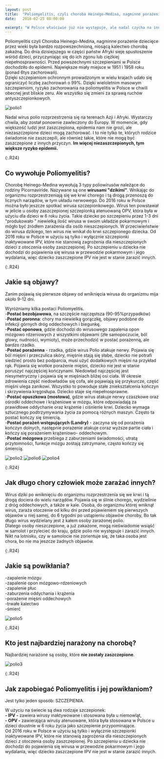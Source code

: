 ```yaml
---
layout: post
title:  "Poliomyelitis, czyli choroba Heinego-Medina, nagminne porażenie dziecięce"
date:   2018-02-25 08:00:00

excerpt: "W Polsce właściwie już nie występuje, ale nadal czycha na innych kontynentach, wywołując epidemie i doprowadzając do trwałego kalectwa setki dzieci."
---
```


Poliomyelitis czyli Choroba Heinego-Medina, nagminne porażenie dziecięce przez wieki była bardzo rozpowszechnioną, niosącą kalectwo chorobą zakaźną. Do dnia dzisiejszego w części państw Afryki sieje spustoszenie wśród dzieci, przyczyniając się do ich zgonu lub ciężkiej niepełnosprawności. Przed powszechnymi szczepieniami w Polsce dochodziło do epidemii. Największe miały miejsce w 1951 i 1958 roku (ponad 6tys zachorowań).  
Dzięki szczepieniom ochronnym prowadzonym w wielu krajach udało się ograniczyć liczbę zachorowań o 99%. Dzięki wieloletnim masowym szczepieniom, ryzyko zachorowania na poliomyelitis w Polsce w chwili obecnej jest bliskie zeru. Ale wszystko się zmieni za sprawą ruchów antyszczepionkowych.  

![polio1](/png/Polio1.jpg)

Nadal wirus polio rozprzestrzenia się na terenach Azji i Afryki. Wystarczy chwila, aby został ponownie zawleczony do Europy. W momencie, gdy większość ludzi jest zaszczepiona, epidemia nam nie grozi, ale niezaszczepione dzieci mogą zachorować. I to nie tylko te, których rodzice świadomie nie zaszczepili, ale również takie, które nie mogą być zaszczepione z innych przyczyn. **Im więcej niezaszczepionych, tym większe ryzyko epidemii.**

{:.R24}
## Co wywołuje Poliomyelitis?

Chorobę Heinego-Medina wywołują 3 typy poliowirusów należące do rodziny Picornaviride. Nazywane są one **wirusami "dzikimi"**. Wnikając do organizmu rozprzestrzeniają się we krwi chorego i tą drogą przenoszą do licznych narządów, w tym układu nerwowego. Do 2016 roku w Polsce można było jeszcze spotkać wirusa szczepionkowego. Wirus ten powstawał w jelicie u osoby zaszczepionej szczepionką atenuowaną OPV, która była w użyciu dla dzieci w 6 roku życia. Takie dziecko po szczepieniu przez 1-3 dni "produkowało " niewielką ilość wirusa w swoim układzie pokarmowym i mógło być źródłem zarażenia dla osób nieszczepionych. W przeciwieństwie do wirusa dzikiego, ten wirus nie wnikał do krwi szczepionego dziecka. Od 2016 roku w Polsce w użyciu są tylko i wyłącznie szczepionki inaktywowane IPV, które nie stanowią zagrożenia dla nieszczepionych dzieci z otoczenia osoby zaszczepionej. Po szczepieniu u dziecka nie dochodzi do pojawienia się wirusa w przewodzie pokarmowym i jego wydalania, więc dziecko zaszczepione IPV nie jest w stanie zarazić innych. 

{:.R24}
## Jakie są objawy?

Zanim pojawią się pierwsze objawy od wniknięcia wirusa do organizmu mija około 9-12 dni.

Wyróżniamy kilka postaci Poliomyelitis.   
-**Postać bezobjawowa**, na szczęście najczęstsza (90-95%przypadków)  
-**Postać poronna**: chory ma niewielką gorączkę, objawy podobne do infekcji górnych dróg oddechowych i biegunkę.  
-**Postać oponowa**, gdzie dochodzi do wirusowego zapalenia opon mózgowo rdzeniowych z wszystkimi objawami (złe samopoczucie, ból głowy, nudności, wymioty), może przechodzić w postać porażenną, ale bardzo rzadko.  
-**Postać porażenna** - rzadka, gdzie wirus Polio atakuje nerwy. Pojawia się ból mięśni i przeczulica skóry, mięśnie stają się słabe, dziecko nie potrafi siedzieć prosto bez podparcia, musi użyć dodatkowych mięśni na przykład rąk. Pojawia się wiotkie porażenie mięśni, dziecko nie jest w stanie poruszyć najczęściej kończynami. Niedowład najczęściej jest niesymetryczny i pojawia się w mięśniach bliżej osi ciała. W okresie zdrowienia część niedowładów się cofa, ale pojawiają się przykurcze, część mięśni ulega zanikowi. Wszystko to powoduje stałe zniekształcenia kończyn i skrzywienia kręgosłupa. Dziecko staje się niepełnosprawne.  
-**Postać opuszkowa (mostowa)**, gdzie wirus atakuje nerwy czaszkowe oraz ośrodki oddechowe i krążeniowe w mózgu, które odpowiadają za prawidłowe oddychanie oraz krążenie i ciśnienie krwi. Dziecko wymaga sztucznego podtrzymywania życia za pomocą różnych maszyn. Często ta postać kończy się śmiercią.  
-**Postać porażeń wstępujących (Landry)** - zaczyna się od porażenia kończyn dolnych, następnie porażenie atakuje coraz wyższe partie ciała i kończy się porażeniem krążeniowo- oddechowym.  
-**Postać mózgowa** przebiega z zaburzeniami świadomości, utratą przytomności, funkcje mózgu zostają zatrzymane, często kończy się śmiercią.  

![polio2](/png/polio2.jpg)
![polio6](/png/polio6.jpg)
![polio4](/png/polio4.jpg)

{:.R24}
## Jak długo chory człowiek może zarażać innych?

Wirus dziki po wniknięciu do organizmu rozprzestrzenia się we krwi i tą drogą dociera do wielu narządów. Pojawia się w ślinie chorego, wydzielinie z dróg oddechowych, a także w kale. Osoba, do organizmu której wniknął wirus, zaraża otoczenie od kilku dni przed pojawieniem się pierwszych objawów u niej samej, do 6 tygodni po ustąpieniu objawów choroby, Bo tak długo wirus wydzielany jest z kałem osoby zarażonej polio.  
Dlatego osoby nieszczepione, a już zakażone, mogą nieświadomie wsiąść w samolot i przylecieć do kraju, gdzie polio nie występuje i zarazić innych. Nikt na lotnisku, czy w samolocie nie zorientuje się, że taka osoba jest chora, bo nie ma jeszcze żadnych objawów.

{:.R24}
## Jakie są powikłania?

-zapalenie mózgu  
-zapalenie opon mózgowo-rdzeniowych  
-zapalenie płuc  
-zaburzenia oddychania i krążenia  
-porażenie mięśni oddechowych  
-trwałe kalectwo  
-śmierć  

![polio5](/png/polio5.jpg)

{:.R24}
## Kto jest najbardziej narażony na chorobę?

Najbardziej narażone są osoby, które **nie zostały zaszczepione**.

![polio3](/png/polio3.jpg)

{:.R24}
## Jak zapobiegać Poliomyelitis i jej powikłaniom?

Jest tylko jeden sposób: SZCZEPIENIA. 

W użyciu na świecie są dwa rodzaje szczepionek:  
**- IPV -** zawiera wirusy inaktywowane i stosowana była u niemowląt,  
**- OPV -** zawierająca wirusy atenuowane, która była stosowana w Polsce u dzieci doustnie w 6 roku życia jako szczepienie przypominające.  
Od 2016 roku w Polsce w użyciu są tylko i wyłącznie szczepionki inaktywowane IPV, które nie stanowią zagrożenia dla nieszczepionych dzieci z otoczenia osoby zaszczepionej. Po szczepieniu u dziecka nie dochodzi do pojawienia się wirusa w przewodzie pokarmowym i jego wydalania, więc dziecko zaszczepione IPV nie jest w stanie zarazić innych.


